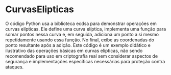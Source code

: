# CurvasElipticas
O código Python usa a biblioteca ecdsa para demonstrar operações em curvas elípticas. Ele define uma curva elíptica, implementa uma função para somar pontos nessa curva e, em seguida, adiciona um ponto a si mesmo repetidamente usando essa função. No final, exibe as coordenadas do ponto resultante após a adição. Este código é um exemplo didático e ilustrativo das operações básicas em curvas elípticas, não sendo recomendado para uso em criptografia real sem considerar aspectos de segurança e implementações específicas necessárias para proteção contra ataques.
